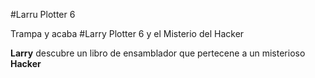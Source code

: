 #Larru Plotter 6

Trampa y acaba
#Larry Plotter 6 y el Misterio del Hacker

**Larry** descubre un libro de ensamblador que pertecene a un misterioso **Hacker**
